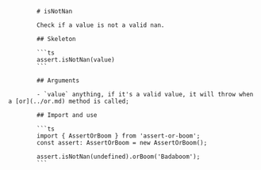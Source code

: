             # isNotNan

            Check if a value is not a valid nan.

            ## Skeleton

            ```ts
            assert.isNotNan(value)
            ```

            ## Arguments

            - `value` anything, if it's a valid value, it will throw when a [or](../or.md) method is called;

            ## Import and use

            ```ts
            import { AssertOrBoom } from 'assert-or-boom';
            const assert: AssertOrBoom = new AssertOrBoom();

            assert.isNotNan(undefined).orBoom('Badaboom');
            ```
